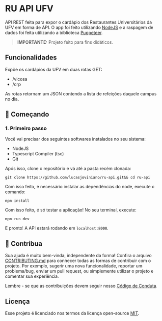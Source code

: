 # RU API UFV

API REST feita para expor o cardápio dos Restaurantes Universitários da UFV em forma de API. O app foi feito utilizando [NodeJS](https://nodejs.org/en/) e a raspagem de dados foi feita utilizando a biblioteca [Puppeteer](https://github.com/puppeteer/puppeteer).

> **IMPORTANTE:** Projeto feito para fins didáticos.

## Funcionalidades

Expõe os cardápios da UFV em duas rotas GET:
- /vicosa
- /crp

As rotas retornam um JSON contendo a lista de refeições daquele campus no dia.

## 🚀 Começando

### 1. Primeiro passo

Você vai precisar dos seguintes softwares instalados no seu sistema:
- NodeJS
- Typescript Compiler (tsc)
- Git

Após isso, clone o repositório e vá até a pasta recém clonada:

```
git clone https://github.com/lucasjoviniano/ru-api.git&& cd ru-api
```

Com isso feito, é necessário instalar as dependências do node, execute o comando:

```
npm install
```

Com isso feito, é só testar a aplicação! No seu terminal, execute:

```
npm run dev
```

E pronto! A API estará rodando em `localhost:8000`.

## 🤝 Contribua

Sua ajuda é muito bem-vinda, independente da forma! Confira o arquivo [CONTRIBUTING.md](CONTRIBUTING.md) para conhecer todas as formas de contribuir com o projeto. Por exemplo, sugerir uma nova funcionalidade, reportar um problema/bug, enviar um pull request, ou simplemente utilizar o projeto e comentar sua experiência.

Lembre - se que as contribuições devem seguir nosso [Código de Conduta](CODE_OF_CONDUCT.md).

## Licença

Esse projeto é licenciado nos termos da licença open-source [MIT](https://choosealicense.com/licenses/mit).
